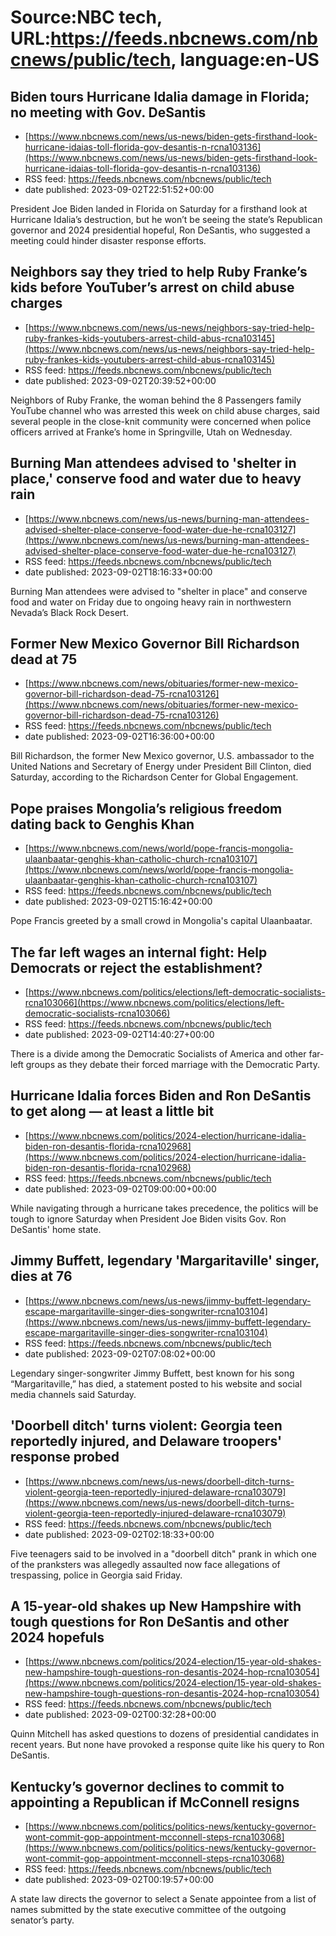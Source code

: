 # Source:NBC tech, URL:https://feeds.nbcnews.com/nbcnews/public/tech, language:en-US

## Biden tours Hurricane Idalia damage in Florida; no meeting with Gov. DeSantis
 - [https://www.nbcnews.com/news/us-news/biden-gets-firsthand-look-hurricane-idaias-toll-florida-gov-desantis-n-rcna103136](https://www.nbcnews.com/news/us-news/biden-gets-firsthand-look-hurricane-idaias-toll-florida-gov-desantis-n-rcna103136)
 - RSS feed: https://feeds.nbcnews.com/nbcnews/public/tech
 - date published: 2023-09-02T22:51:52+00:00

President Joe Biden landed in Florida on Saturday for a firsthand look at Hurricane Idalia’s destruction, but he won’t be seeing the state’s Republican governor and 2024 presidential hopeful, Ron DeSantis, who suggested a meeting could hinder disaster response efforts.

## Neighbors say they tried to help Ruby Franke’s kids before YouTuber’s arrest on child abuse charges
 - [https://www.nbcnews.com/news/us-news/neighbors-say-tried-help-ruby-frankes-kids-youtubers-arrest-child-abus-rcna103145](https://www.nbcnews.com/news/us-news/neighbors-say-tried-help-ruby-frankes-kids-youtubers-arrest-child-abus-rcna103145)
 - RSS feed: https://feeds.nbcnews.com/nbcnews/public/tech
 - date published: 2023-09-02T20:39:52+00:00

Neighbors of Ruby Franke, the woman behind the 8 Passengers family YouTube channel who was arrested this week on child abuse charges, said several people in the close-knit community were concerned when police officers arrived at Franke’s home in Springville, Utah on Wednesday.

## Burning Man attendees advised to 'shelter in place,' conserve food and water due to heavy rain
 - [https://www.nbcnews.com/news/us-news/burning-man-attendees-advised-shelter-place-conserve-food-water-due-he-rcna103127](https://www.nbcnews.com/news/us-news/burning-man-attendees-advised-shelter-place-conserve-food-water-due-he-rcna103127)
 - RSS feed: https://feeds.nbcnews.com/nbcnews/public/tech
 - date published: 2023-09-02T18:16:33+00:00

Burning Man attendees were advised to "shelter in place" and conserve food and water on Friday due to ongoing heavy rain in northwestern Nevada’s Black Rock Desert.

## Former New Mexico Governor Bill Richardson dead at 75
 - [https://www.nbcnews.com/news/obituaries/former-new-mexico-governor-bill-richardson-dead-75-rcna103126](https://www.nbcnews.com/news/obituaries/former-new-mexico-governor-bill-richardson-dead-75-rcna103126)
 - RSS feed: https://feeds.nbcnews.com/nbcnews/public/tech
 - date published: 2023-09-02T16:36:00+00:00

Bill Richardson, the former New Mexico governor, U.S. ambassador to the United Nations and Secretary of Energy under President Bill Clinton, died Saturday, according to the Richardson Center for Global Engagement.

## Pope praises Mongolia’s religious freedom dating back to Genghis Khan
 - [https://www.nbcnews.com/news/world/pope-francis-mongolia-ulaanbaatar-genghis-khan-catholic-church-rcna103107](https://www.nbcnews.com/news/world/pope-francis-mongolia-ulaanbaatar-genghis-khan-catholic-church-rcna103107)
 - RSS feed: https://feeds.nbcnews.com/nbcnews/public/tech
 - date published: 2023-09-02T15:16:42+00:00

Pope Francis greeted by a small crowd in Mongolia's capital Ulaanbaatar.

## The far left wages an internal fight: Help Democrats or reject the establishment?
 - [https://www.nbcnews.com/politics/elections/left-democratic-socialists-rcna103066](https://www.nbcnews.com/politics/elections/left-democratic-socialists-rcna103066)
 - RSS feed: https://feeds.nbcnews.com/nbcnews/public/tech
 - date published: 2023-09-02T14:40:27+00:00

There is a divide among the Democratic Socialists of America and other far-left groups as they debate their forced marriage with the Democratic Party.

## Hurricane Idalia forces Biden and Ron DeSantis to get along — at least a little bit
 - [https://www.nbcnews.com/politics/2024-election/hurricane-idalia-biden-ron-desantis-florida-rcna102968](https://www.nbcnews.com/politics/2024-election/hurricane-idalia-biden-ron-desantis-florida-rcna102968)
 - RSS feed: https://feeds.nbcnews.com/nbcnews/public/tech
 - date published: 2023-09-02T09:00:00+00:00

While navigating through a hurricane takes precedence, the politics will be tough to ignore Saturday when President Joe Biden visits Gov. Ron DeSantis' home state.

## Jimmy Buffett, legendary 'Margaritaville' singer, dies at 76
 - [https://www.nbcnews.com/news/us-news/jimmy-buffett-legendary-escape-margaritaville-singer-dies-songwriter-rcna103104](https://www.nbcnews.com/news/us-news/jimmy-buffett-legendary-escape-margaritaville-singer-dies-songwriter-rcna103104)
 - RSS feed: https://feeds.nbcnews.com/nbcnews/public/tech
 - date published: 2023-09-02T07:08:02+00:00

Legendary singer-songwriter Jimmy Buffett, best known for his song “Margaritaville,” has died, a statement posted to his website and social media channels said Saturday.

## 'Doorbell ditch' turns violent: Georgia teen reportedly injured, and Delaware troopers' response probed
 - [https://www.nbcnews.com/news/us-news/doorbell-ditch-turns-violent-georgia-teen-reportedly-injured-delaware-rcna103079](https://www.nbcnews.com/news/us-news/doorbell-ditch-turns-violent-georgia-teen-reportedly-injured-delaware-rcna103079)
 - RSS feed: https://feeds.nbcnews.com/nbcnews/public/tech
 - date published: 2023-09-02T02:18:33+00:00

Five teenagers said to be involved in a "doorbell ditch" prank in which one of the pranksters was allegedly assaulted now face allegations of trespassing, police in Georgia said Friday.

## A 15-year-old shakes up New Hampshire with tough questions for Ron DeSantis and other 2024 hopefuls
 - [https://www.nbcnews.com/politics/2024-election/15-year-old-shakes-new-hampshire-tough-questions-ron-desantis-2024-hop-rcna103054](https://www.nbcnews.com/politics/2024-election/15-year-old-shakes-new-hampshire-tough-questions-ron-desantis-2024-hop-rcna103054)
 - RSS feed: https://feeds.nbcnews.com/nbcnews/public/tech
 - date published: 2023-09-02T00:32:28+00:00

Quinn Mitchell has asked questions to dozens of presidential candidates in recent years. But none have provoked a response quite like his query to Ron DeSantis.

## Kentucky’s governor declines to commit to appointing a Republican if McConnell resigns
 - [https://www.nbcnews.com/politics/politics-news/kentucky-governor-wont-commit-gop-appointment-mcconnell-steps-rcna103068](https://www.nbcnews.com/politics/politics-news/kentucky-governor-wont-commit-gop-appointment-mcconnell-steps-rcna103068)
 - RSS feed: https://feeds.nbcnews.com/nbcnews/public/tech
 - date published: 2023-09-02T00:19:57+00:00

A state law directs the governor to select a Senate appointee from a list of names submitted by the state executive committee of the outgoing senator’s party.

